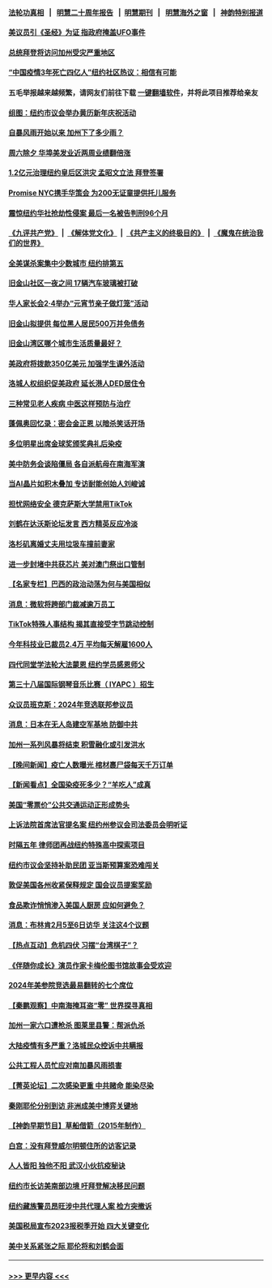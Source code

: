 #### [法轮功真相](https://github.com/gfw-breaker/truth/blob/master/README.md?t=0) &nbsp;&nbsp;|&nbsp;&nbsp; [明慧二十周年报告](https://github.com/gfw-breaker/mh-reports/blob/master/README.md?t=0) &nbsp;&nbsp;|&nbsp;&nbsp;[明慧期刊](https://github.com/gfw-breaker/mh-qikan) &nbsp;&nbsp;|&nbsp;&nbsp; [明慧海外之窗](https://github.com/gfw-breaker/mh-news/blob/master/README.md?t=0) &nbsp;&nbsp;|&nbsp;&nbsp; [神韵特别报道](https://github.com/gfw-breaker/mh-news/blob/master/shenyun.md?t=0)
#### [美议员引《圣经》为证 指政府掩盖UFO事件](../pages/nsc412/n13909942.md?t=01181843) 
#### [总统拜登将访问加州受灾严重地区](../pages/nsc412/n13909871.md?t=01181843) 
#### [“中国疫情3年死亡四亿人”纽约社区热议：相信有可能](../pages/nsc412/n13909776.md?t=01181843) 
#### 五毛举报越来越频繁，请网友们前往下载 [一键翻墙软件](https://github.com/gfw-breaker/ssr-accounts)，并将此项目推荐给亲友
#### [组图：纽约市议会举办黄历新年庆祝活动](../pages/nsc412/n13909778.md?t=01181843) 
#### [自暴风雨开始以来 加州下了多少雨？](../pages/nsc412/n13909850.md?t=01181843) 
#### [周六除夕 华埠美发业近两周业绩翻倍涨](../pages/nsc412/n13909825.md?t=01181843) 
#### [1.2亿元治理纽约皇后区洪灾 孟昭文立法 拜登签署](../pages/nsc412/n13909814.md?t=01181843) 
#### [Promise NYC携手华策会 为200无证童提供托儿服务](../pages/nsc412/n13909829.md?t=01181843) 
#### [震惊纽约华社抢劫性侵案 最后一名被告判刑96个月](../pages/nsc412/n13909788.md?t=01181843) 
#### [《九评共产党》](https://github.com/begood0513/9ping.md/blob/master/README.md) &nbsp;|&nbsp; [《解体党文化》](../../../../jtdwh.md/blob/master/README.md)  &nbsp;|&nbsp; [《共产主义的终极目的》](../../../../gczydzjmd.md/blob/master/README.md) &nbsp;|&nbsp; [《魔鬼在统治我们的世界》](../../../../mgztzwmdsj.md/blob/master/README.md) 
#### [全美谋杀案集中少数城市 纽约排第五](../pages/nsc412/n13909706.md?t=01181843) 
#### [旧金山社区一夜之间 17辆汽车玻璃被打破](../pages/nsc412/n13909819.md?t=01181843) 
#### [华人家长会2·4举办“元宵节亲子做灯笼”活动](../pages/nsc412/n13909811.md?t=01181843) 
#### [旧金山拟提供 每位黑人居民500万并免债务](../pages/nsc412/n13909813.md?t=01181843) 
#### [旧金山湾区哪个城市生活质量最好？](../pages/nsc412/n13909799.md?t=01181843) 
#### [美政府将拨款350亿美元 加强学生课外活动](../pages/nsc412/n13909642.md?t=01181843) 
#### [洛城人权组织促美政府 延长港人DED居住令](../pages/nsc412/n13909779.md?t=01181843) 
#### [三种常见老人疾病 中医这样预防与治疗](../pages/nsc412/n13909767.md?t=01181843) 
#### [蓬佩奥回忆录：密会金正恩 以暗杀笑话开场](../pages/nsc412/n13909550.md?t=01181843) 
#### [多位明星出席金球奖颁奖典礼后染疫](../pages/nsc412/n13909683.md?t=01181843) 
#### [美中防务会谈陷僵局 各自派航母在南海军演](../pages/nsc412/n13909604.md?t=01181843) 
#### [当AI晶片如积木叠加 专访耐能创始人刘峻诚](../pages/nsc412/n13909593.md?t=01181843) 
#### [担忧网络安全 德克萨斯大学禁用TikTok](../pages/nsc412/n13909523.md?t=01181843) 
#### [刘鹤在达沃斯论坛发言 西方精英反应冷淡](../pages/nsc412/n13909504.md?t=01181843) 
#### [洛杉矶离婚丈夫用垃圾车撞前妻家](../pages/nsc412/n13909577.md?t=01181843) 
#### [进一步封堵中共获芯片 美对澳门祭出口管制](../pages/nsc412/n13909529.md?t=01181843) 
#### [【名家专栏】巴西的政治动荡为何与美国相似](../pages/nsc412/n13907665.md?t=01181843) 
#### [消息：微软将跨部门裁减逾万员工](../pages/nsc412/n13909515.md?t=01181843) 
#### [TikTok特殊人事结构 揭其直接受字节跳动控制](../pages/nsc412/n13909460.md?t=01181843) 
#### [今年科技业已裁员2.4万 平均每天解雇1600人](../pages/nsc412/n13909476.md?t=01181843) 
#### [四代同堂学法轮大法蒙恩 纽约学员感恩师父](../pages/nsc412/n13908939.md?t=01181843) 
#### [第三十八届国际钢琴音乐比赛（ IYAPC ）招生](../pages/nsc412/n13909495.md?t=01181843) 
#### [众议员班克斯：2024年竞选联邦参议员](../pages/nsc412/n13909363.md?t=01181843) 
#### [消息：日本在无人岛建空军基地 防御中共](../pages/nsc412/n13909389.md?t=01181843) 
#### [加州一系列风暴将结束 积雪融化或引发洪水](../pages/nsc412/n13909025.md?t=01181843) 
#### [【晚间新闻】疫亡人数曝光 棺材裹尸袋每天千万订单](../pages/nsc412/n13908645.md?t=01181843) 
#### [【新闻看点】全国染疫死多少？“羊吃人”成真](../pages/nsc412/n13908769.md?t=01181843) 
#### [美国“零票价”公共交通运动正形成势头](../pages/nsc412/n13908916.md?t=01181843) 
#### [上诉法院首席法官提名案 纽约州参议会司法委员会明听证](../pages/nsc412/n13908909.md?t=01181843) 
#### [时隔五年 律师团再战纽约特殊高中探索项目](../pages/nsc412/n13908937.md?t=01181843) 
#### [纽约市议会坚持补助民团 亚当斯预算案恐难闯关](../pages/nsc412/n13908925.md?t=01181843) 
#### [敦促美国各州收紧保释规定 国会议员提案奖励](../pages/nsc412/n13908920.md?t=01181843) 
#### [食品欺诈悄悄渗入美国人厨房 应如何避免？](../pages/nsc412/n13908796.md?t=01181843) 
#### [消息：布林肯2月5至6日访华 关注这4个议题](../pages/nsc412/n13908748.md?t=01181843) 
#### [【热点互动】危机四伏 习摆“台湾棋子”？](../pages/nsc412/n13908779.md?t=01181843) 
#### [《伴随你成长》演员作家卡梅伦图书馆故事会受欢迎](../pages/nsc412/n13908855.md?t=01181843) 
#### [2024年美参院竞选最易翻转的七个席位](../pages/nsc412/n13908692.md?t=01181843) 
#### [【秦鹏观察】中南海掩耳盗“零” 世界探寻真相](../pages/nsc412/n13908711.md?t=01181843) 
#### [加州一家六口遭枪杀 图莱里县警：帮派仇杀](../pages/nsc412/n13908799.md?t=01181843) 
#### [大陆疫情有多严重？洛城民众控诉中共瞒报](../pages/nsc412/n13908784.md?t=01181843) 
#### [公共工程人员忙应对南加暴风雨损害](../pages/nsc412/n13908773.md?t=01181843) 
#### [【菁英论坛】二次感染更重 中共赌命 能染尽染](../pages/nsc412/n13908608.md?t=01181843) 
#### [秦刚耶伦分别到访 非洲成美中博弈关键地](../pages/nsc412/n13908708.md?t=01181843) 
#### [【神韵早期节目】草船借箭（2015年制作）](../pages/nsc412/n13908660.md?t=01181843) 
#### [白宫：没有拜登威尔明顿住所的访客记录](../pages/nsc412/n13908644.md?t=01181843) 
#### [人人皆阳 独他不阳 武汉小伙抗疫秘诀](../pages/nsc412/n13908649.md?t=01181843) 
#### [纽约市长访美南部边境 吁拜登解决移民问题](../pages/nsc412/n13908585.md?t=01181843) 
#### [纽约藏族警员昂旺涉中共代理人案 检方突撤诉](../pages/nsc412/n13908087.md?t=01181843) 
#### [美国税局宣布2023报税季开始 四大关键变化](../pages/nsc412/n13908095.md?t=01181843) 
#### [美中关系紧张之际 耶伦将和刘鹤会面](../pages/nsc412/n13908554.md?t=01181843) 

----
#### [ >>> 更早内容 <<< ](../indexes/nsc412-earlier.md)
